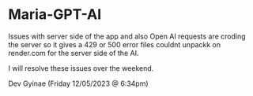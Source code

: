 # Maria-GPT-AI
Issues with server side of the app and also Open AI requests are croding the server so it gives a 429 or 500 error
files couldnt unpackk on render.com for the server side of the AI.

I will resolve these issues over the weekend.


Dev Gyinae (Friday 12/05/2023  @ 6:34pm)
